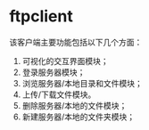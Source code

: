 # ftpclient
该客户端主要功能包括以下几个方面：
1. 可视化的交互界面模块；
2. 登录服务器模块；
3. 浏览服务器/本地目录和文件模块；
4. 上传/下载文件模块。
5. 删除服务器/本地的文件模块；
6. 新建服务器/本地的文件夹模块；
